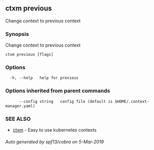## ctxm previous

Change context to previous context 

### Synopsis

Change context to previous context 

```
ctxm previous [flags]
```

### Options

```
  -h, --help   help for previous
```

### Options inherited from parent commands

```
      --config string   config file (default is $HOME/.context-manager.yaml)
```

### SEE ALSO

* [ctxm](ctxm.md)	 - Easy to use kubernetes contexts

###### Auto generated by spf13/cobra on 5-Mar-2019
